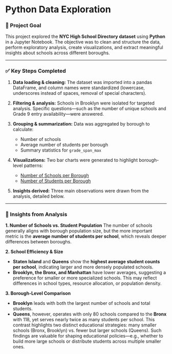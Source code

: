 # Python Data Exploration

### 🎯 Project Goal

This project explored the **NYC High School Directory dataset** using **Python** in a Jupyter Notebook. The objective was to clean and structure the data, perform exploratory analysis, create visualizations, and extract meaningful insights about schools across different boroughs.

---

### ✅ Key Steps Completed

1. **Data loading & cleaning:**
   The dataset was imported into a pandas DataFrame, and column names were standardized (lowercase, underscores instead of spaces, removal of special characters).

2. **Filtering & analysis:**
   Schools in Brooklyn were isolated for targeted analysis. Specific questions—such as the number of unique schools and Grade 9 entry availability—were answered.

3. **Grouping & summarization:**
   Data was aggregated by borough to calculate:

   * Number of schools
   * Average number of students per borough
   * Summary statistics for `grade_span_max`

4. **Visualizations:**
   Two bar charts were generated to highlight borough-level patterns:

   * [Number of Schools per Borough](/Number_of_Schools_per_Borough.png)
   * [Number of Students per Borough](Number_of_Students_per_Borough.png)

5. **Insights derived:**
   Three main observations were drawn from the analysis, detailed below.

---

### 🧠 Insights from Analysis

**1. Number of Schools vs. Student Population**
The number of schools generally aligns with borough population size, but the more important metric is the **average number of students per school**, which reveals deeper differences between boroughs.

**2. School Efficiency & Size**

* **Staten Island** and **Queens** show the **highest average student counts per school**, indicating larger and more densely populated schools.
* **Brooklyn, the Bronx, and Manhattan** have lower averages, suggesting a preference for smaller or more specialized schools.
  This may reflect differences in school types, resource allocation, or population density.

**3. Borough-Level Comparison**

* **Brooklyn** leads with both the largest number of schools and total students.
* **Queens**, however, operates with only 80 schools compared to the **Bronx** with 118, yet serves nearly twice as many students per school.
  This contrast highlights two distinct educational strategies: many smaller schools (Bronx, Brooklyn) vs. fewer but larger schools (Queens). Such findings are valuable for shaping educational policies—e.g., whether to build more large schools or distribute students across multiple smaller ones.

